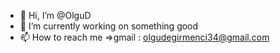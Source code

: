 - 👋 Hi, I’m @OlguD
- 🌱 I’m currently working on something good
- 📫 How to reach me   =>gmail : olgudegirmenci34@gmail.com

<!---
OlguD/OlguD is a ✨ special ✨ repository because its `README.md` (this file) appears on your GitHub profile.
You can click the Preview link to take a look at your changes.
--->
